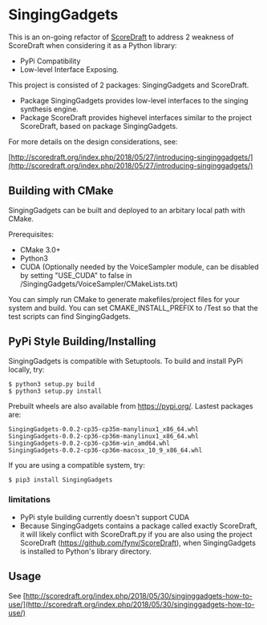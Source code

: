 SingingGadgets
================

This is an on-going refactor of [ScoreDraft](https://github.com/fynv/ScoreDraft) to address 2 weakness of ScoreDraft when considering it as a Python library:

* PyPi Compatibility 
* Low-level Interface Exposing.

This project is consisted of 2 packages: SingingGadgets and ScoreDraft.

* Package SingingGadgets provides low-level interfaces to the singing synthesis engine.
* Package ScoreDraft provides highevel interfaces similar to the project ScoreDraft, based on package SingingGadgets.

For more details on the design considerations, see:

[http://scoredraft.org/index.php/2018/05/27/introducing-singinggadgets/](http://scoredraft.org/index.php/2018/05/27/introducing-singinggadgets/)

## Building with CMake

SingingGadgets can be built and deployed to an arbitary local path with CMake.

Prerequisites:

* CMake 3.0+
* Python3
* CUDA (Optionally needed by the VoiceSampler module, can be disabled by setting "USE_CUDA" to false in /SingingGadgets/VoiceSampler/CMakeLists.txt)

You can simply run CMake to generate makefiles/project files for your system and build. 
You can set CMAKE_INSTALL_PREFIX to /Test so that the test scripts can find SingingGadgets.

## PyPi Style Building/Installing

SingingGadgets is compatible with Setuptools. To build and install PyPi locally, try:

	$ python3 setup.py build	
	$ python3 setup.py install

Prebuilt wheels are also available from https://pypi.org/. Lastest packages are:

	SingingGadgets-0.0.2-cp35-cp35m-manylinux1_x86_64.whl
	SingingGadgets-0.0.2-cp36-cp36m-manylinux1_x86_64.whl
	SingingGadgets-0.0.2-cp36-cp36m-win_amd64.whl
	SingingGadgets-0.0.2-cp36-cp36m-macosx_10_9_x86_64.whl

If you are using a compatible system, try:

	$ pip3 install SingingGadgets

### limitations

* PyPi style building currently doesn't support CUDA
* Because SingingGadgets contains a package called exactly ScoreDraft, it will likely conflict with ScoreDraft.py if you are also using the project ScoreDraft (https://github.com/fynv/ScoreDraft), when SingingGadgets is installed to Python's library directory. 

## Usage

See [http://scoredraft.org/index.php/2018/05/30/singinggadgets-how-to-use/](http://scoredraft.org/index.php/2018/05/30/singinggadgets-how-to-use/)